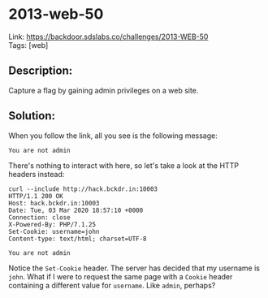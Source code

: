 2013-web-50
===========

Link: https://backdoor.sdslabs.co/challenges/2013-WEB-50 \
Tags: [web]

Description:
------------

Capture a flag by gaining admin privileges on a web site.

Solution:
---------

When you follow the link, all you see is the following message:

```
You are not admin
```

There's nothing to interact with here, so let's take a look at the HTTP headers instead:

```
curl --include http://hack.bckdr.in:10003
HTTP/1.1 200 OK
Host: hack.bckdr.in:10003
Date: Tue, 03 Mar 2020 18:57:10 +0000
Connection: close
X-Powered-By: PHP/7.1.25
Set-Cookie: username=john
Content-type: text/html; charset=UTF-8

You are not admin
```

Notice the `Set-Cookie` header. The server has decided that my username is `john`. What if I were to request the same page with a `Cookie` header containing a different value for `username`. Like `admin`, perhaps?
